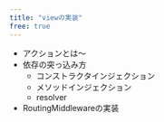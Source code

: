 ```yaml
---
title: "viewの実装"
free: true
---
```


* アクションとは〜
* 依存の突っ込み方
  * コンストラクタインジェクション
  * メソッドインジェクション
  * resolver
* RoutingMiddlewareの実装

